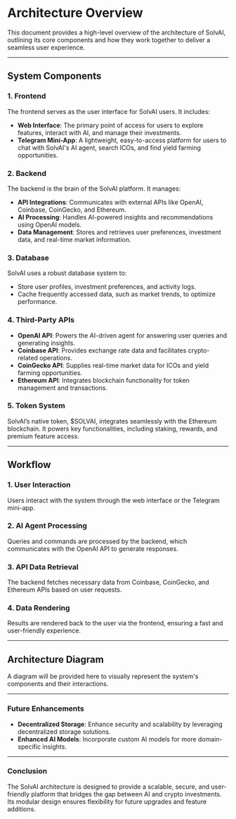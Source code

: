 # Architecture Overview

This document provides a high-level overview of the architecture of SolvAI, outlining its core components and how they work together to deliver a seamless user experience.

---

## System Components

### 1. **Frontend**
The frontend serves as the user interface for SolvAI users. It includes:
- **Web Interface**: The primary point of access for users to explore features, interact with AI, and manage their investments.
- **Telegram Mini-App**: A lightweight, easy-to-access platform for users to chat with SolvAI's AI agent, search ICOs, and find yield farming opportunities.

### 2. **Backend**
The backend is the brain of the SolvAI platform. It manages:
- **API Integrations**: Communicates with external APIs like OpenAI, Coinbase, CoinGecko, and Ethereum.
- **AI Processing**: Handles AI-powered insights and recommendations using OpenAI models.
- **Data Management**: Stores and retrieves user preferences, investment data, and real-time market information.

### 3. **Database**
SolvAI uses a robust database system to:
- Store user profiles, investment preferences, and activity logs.
- Cache frequently accessed data, such as market trends, to optimize performance.

### 4. **Third-Party APIs**
- **OpenAI API**: Powers the AI-driven agent for answering user queries and generating insights.
- **Coinbase API**: Provides exchange rate data and facilitates crypto-related operations.
- **CoinGecko API**: Supplies real-time market data for ICOs and yield farming opportunities.
- **Ethereum API**: Integrates blockchain functionality for token management and transactions.

### 5. **Token System**
SolvAI’s native token, $SOLVAI, integrates seamlessly with the Ethereum blockchain. It powers key functionalities, including staking, rewards, and premium feature access.

---

## Workflow

### 1. **User Interaction**
Users interact with the system through the web interface or the Telegram mini-app.

### 2. **AI Agent Processing**
Queries and commands are processed by the backend, which communicates with the OpenAI API to generate responses.

### 3. **API Data Retrieval**
The backend fetches necessary data from Coinbase, CoinGecko, and Ethereum APIs based on user requests.

### 4. **Data Rendering**
Results are rendered back to the user via the frontend, ensuring a fast and user-friendly experience.

---

## Architecture Diagram
A diagram will be provided here to visually represent the system's components and their interactions.

---

### Future Enhancements
- **Decentralized Storage**: Enhance security and scalability by leveraging decentralized storage solutions.
- **Enhanced AI Models**: Incorporate custom AI models for more domain-specific insights.

---

### Conclusion
The SolvAI architecture is designed to provide a scalable, secure, and user-friendly platform that bridges the gap between AI and crypto investments. Its modular design ensures flexibility for future upgrades and feature additions.
